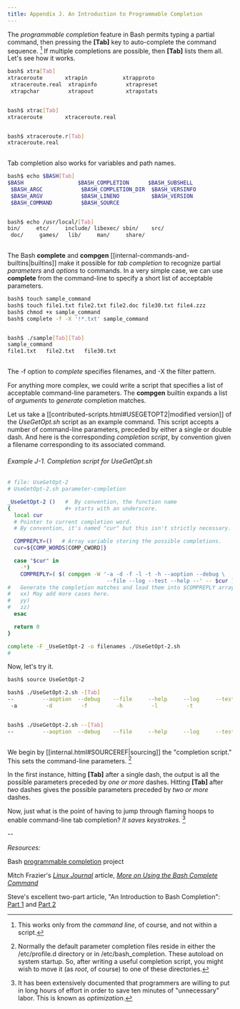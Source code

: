 ```yaml
---
title: Appendix J. An Introduction to Programmable Completion
---
```


The _programmable completion_ feature in Bash permits typing a partial command, then pressing the **[Tab]** key to auto-complete the command sequence. [^1] If multiple completions are possible, then **[Tab]** lists them all. Let's see how it works.

```bash
bash$ xtra[Tab]
xtraceroute       xtrapin           xtrapproto
 xtraceroute.real  xtrapinfo         xtrapreset
 xtrapchar         xtrapout          xtrapstats


bash$ xtrac[Tab]
xtraceroute       xtraceroute.real


bash$ xtraceroute.r[Tab]
xtraceroute.real
      
```

Tab completion also works for variables and path names.

```bash
bash$ echo $BASH[Tab]
$BASH                 $BASH_COMPLETION      $BASH_SUBSHELL
 $BASH_ARGC            $BASH_COMPLETION_DIR  $BASH_VERSINFO
 $BASH_ARGV            $BASH_LINENO          $BASH_VERSION
 $BASH_COMMAND         $BASH_SOURCE


bash$ echo /usr/local/[Tab]
bin/     etc/     include/ libexec/ sbin/    src/     
 doc/     games/   lib/     man/     share/
      
```

The Bash **complete** and **compgen** [[internal-commands-and-builtins|builtins]] make it possible for _tab completion_ to recognize partial _parameters_ and _options_ to commands. In a very simple case, we can use **complete** from the command-line to specify a short list of acceptable parameters.

```bash
bash$ touch sample_command
bash$ touch file1.txt file2.txt file2.doc file30.txt file4.zzz
bash$ chmod +x sample_command
bash$ complete -f -X '!*.txt' sample_command


bash$ ./sample[Tab][Tab]
sample_command
file1.txt   file2.txt   file30.txt
  
```

The -f option to _complete_ specifies filenames, and -X the filter pattern.

For anything more complex, we could write a script that specifies a list of acceptable command-line parameters. The **compgen** builtin expands a list of _arguments_ to _generate_ completion matches.

Let us take a [[contributed-scripts.html#USEGETOPT2|modified version]] of the _UseGetOpt.sh_ script as an example command. This script accepts a number of command-line parameters, preceded by either a single or double dash. And here is the corresponding _completion script_, by convention given a filename corresponding to its associated command.

###### Example J-1. Completion script for *UseGetOpt.sh*

```bash
# file: UseGetOpt-2
# UseGetOpt-2.sh parameter-completion

_UseGetOpt-2 ()   #  By convention, the function name
{                 #+ starts with an underscore.
  local cur
  # Pointer to current completion word.
  # By convention, it's named "cur" but this isn't strictly necessary.

  COMPREPLY=()   # Array variable storing the possible completions.
  cur=${COMP_WORDS[COMP_CWORD]}

  case "$cur" in
    -*)
    COMPREPLY=( $( compgen -W '-a -d -f -l -t -h --aoption --debug \
                               --file --log --test --help --' -- $cur ) );;
#   Generate the completion matches and load them into $COMPREPLY array.
#   xx) May add more cases here.
#   yy)
#   zz)
  esac

  return 0
}

complete -F _UseGetOpt-2 -o filenames ./UseGetOpt-2.sh
#   
```

Now, let's try it.

```bash
bash$ source UseGetOpt-2

bash$ ./UseGetOpt-2.sh -[Tab]
--         --aoption  --debug    --file     --help     --log     --test
 -a         -d         -f         -h         -l         -t


bash$ ./UseGetOpt-2.sh --[Tab]
--         --aoption  --debug    --file     --help     --log     --test
  
```

We begin by [[internal.html#SOURCEREF|sourcing]] the "completion script." This sets the command-line parameters. [^2]

In the first instance, hitting **[Tab]** after a single dash, the output is all the possible parameters preceded by _one or more_ dashes. Hitting **[Tab]** after _two_ dashes gives the possible parameters preceded by _two or more_ dashes.

Now, just what is the point of having to jump through flaming hoops to enable command-line tab completion? _It saves keystrokes._ [^3]

--

_Resources:_

Bash [programmable completion](http://freshmeat.net/projects/bashcompletion) project

Mitch Frazier's [_Linux Journal_](http://www.linuxjournal.com) article, [_More on Using the Bash Complete Command_](http://www.linuxjournal.com/content/more-using-bash-complete-command)

Steve's excellent two-part article, "An Introduction to Bash Completion": [Part 1](http://www.debian-administration.org/article/An_introduction_to_bash_completion_part_1) and [Part 2](http://www.debian-administration.org/article/An_introduction_to_bash_completion_part_2)

[^1]: This works only from the _command line_, of course, and not within a script.

[^2]: Normally the default parameter completion files reside in either the /etc/profile.d directory or in /etc/bash_completion. These autoload on system startup. So, after writing a useful completion script, you might wish to move it (as _root_, of course) to one of these directories.

[^3]: It has been extensively documented that programmers are willing to put in long hours of effort in order to save ten minutes of "unnecessary" labor. This is known as _optimization_.
